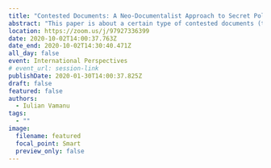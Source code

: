 ```yaml
---
title: "Contested Documents: A Neo-Documentalist Approach to Secret Police Files in Post-Communist Romania"
abstract: "This paper is about a certain type of contested documents (the secret police files known as “informative notes”). It employs a neo-documentalist framework and thematic analysis to examine informative notes on four major intellectuals in communist Romania. The paper focuses on three emerging themes: the power effects that the materiality of informative notes has had, after 1989, on Romanian society; the reasons informers interpreted the writing conventions of this textual genre in radically different ways; and the epistemic aspects of this type of document. I emphasize that, despite their nature as historic documents, secret police files have uncanny relevance for understanding the present-day societies of mass surveillance."
location: https://zoom.us/j/97927336399
date: 2020-10-02T14:00:37.763Z
date_end: 2020-10-02T14:30:40.471Z
all_day: false
event: International Perspectives
# event_url: session-link
publishDate: 2020-01-30T14:00:37.825Z
draft: false
featured: false
authors:
  - Iulian Vamanu
tags:
  - ""
image:
  filename: featured
  focal_point: Smart
  preview_only: false
---
```

